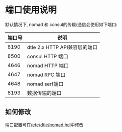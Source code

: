 # 端口使用说明

默认情况下, nomad 和 consul的传输/通信会使用如下端口: 

| 端口号  | 说明 | 
| ------------- | ------------- | 
| 8190 | dtle 2.x HTTP API兼容层的端口 | 
| 8500 | consul HTTP 端口 | 
| 4646 | nomad HTTP 端口 | 
| 4647 | nomad RPC 端口 | 
| 4648 | nomad serf端口 | 
| 8193 | 数据传输的端口 | 

## 如何修改

端口配置可在[/etc/dtle/nomad.hcl](../4/4.1_node_configuration.md)中修改

